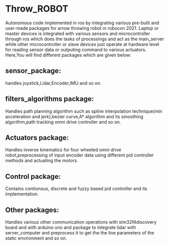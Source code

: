 # Throw_ROBOT
Autonomous code implemented in ros by integrating various pre-built and user-made packages for arrow throwing robot in robocon 2021.
Laptop or master devices is integrated with various sensors and microcontroller through ros which does the tasks of processings and act as the main_server while other microcontroller or slave devices just operate at hardware level for reading sensor data or outputing command to various actuators.
Here,You will find different packages which are given below:
## sensor_package:
handles joystick,Lidar,Encoder,IMU and so on.
## filters_algorithms package:
Handles path planning algorithm such as spline interpolation technique(min acceleration and jerk),bezier curve,A* algorithm and its smoothing algorithm,path tracking omni drive controller and so on.
## Actuators package:
Handles inverse kinematics for four wheeled omni drive robot,preprocessing of input encoder data using different pid controller methods and actuating the motors.
## Control package:
Contains contionous, discrete and fuzzy based pid controller and its implementation.
## Other packages:
Handles various other communication operations with stm32f4discovery board and with arduino uno and package to integrate lidar with server_computer and preprocess it to get the the line parameters of the static environment and so on.

